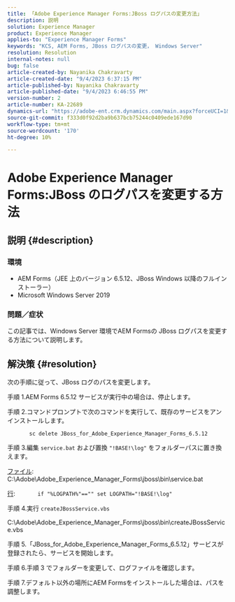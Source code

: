 ```yaml
---
title: 「Adobe Experience Manager Forms:JBoss ログパスの変更方法」
description: 説明
solution: Experience Manager
product: Experience Manager
applies-to: "Experience Manager Forms"
keywords: "KCS, AEM Forms, JBoss ログパスの変更， Windows Server"
resolution: Resolution
internal-notes: null
bug: false
article-created-by: Nayanika Chakravarty
article-created-date: "9/4/2023 6:37:15 PM"
article-published-by: Nayanika Chakravarty
article-published-date: "9/4/2023 6:46:55 PM"
version-number: 2
article-number: KA-22689
dynamics-url: "https://adobe-ent.crm.dynamics.com/main.aspx?forceUCI=1&pagetype=entityrecord&etn=knowledgearticle&id=0f89b20c-524b-ee11-be6e-6045bd0067ea"
source-git-commit: f333d0f92d2ba9b637bcb75244c0409ede167d90
workflow-type: tm+mt
source-wordcount: '170'
ht-degree: 10%

---
```


# Adobe Experience Manager Forms:JBoss のログパスを変更する方法

## 説明 {#description}


### 環境

- AEM Forms（JEE 上のバージョン 6.5.12、JBoss Windows 以降のフルインストーラー）
- Microsoft Windows Server 2019


### 問題／症状

この記事では、Windows Server 環境でAEM Formsの JBoss ログパスを変更する方法について説明します。


## 解決策 {#resolution}


次の手順に従って、JBoss ログのパスを変更します。

手順 1.AEM Forms 6.5.12 サービスが実行中の場合は、停止します。

手順 2.コマンドプロンプトで次のコマンドを実行して、既存のサービスをアンインストールします。

`       sc delete JBoss_for_Adobe_Experience_Manager_Forms_6.5.12`

手順 3.編集 `service.bat` および置換 `"!BASE!\log"` をフォルダーパスに置き換えます。

<u>ファイル</u>: C:\Adobe\Adobe_Experience_Manager_Forms\jboss\bin\service.bat

<u>行</u>:
            `if "%LOGPATH%"=="" set LOGPATH="!BASE!\log"`

手順 4.実行 `createJBossService.vbs`

C:\Adobe\Adobe_Experience_Manager_Forms\jboss\bin\createJBossService.vbs

手順 5.「JBoss_for_Adobe_Experience_Manager_Forms_6.5.12」サービスが登録されたら、サービスを開始します。

手順 6.手順 3 でフォルダーを変更して、ログファイルを確認します。

手順 7.デフォルト以外の場所にAEM Formsをインストールした場合は、パスを調整します。
